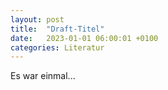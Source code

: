 ```yaml
---
layout: post
title:  "Draft-Titel"
date:   2023-01-01 06:00:01 +0100
categories: Literatur
---
```

Es war einmal...
